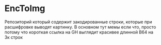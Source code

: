# EncToImg
Репозиторий который содержит закодированные строки, которые при расшифровке выводят картинку.
В основном тут мемы если что, просто потому что короткая ссылка на GH выглядит красивее длинной B64 на 3к строк
